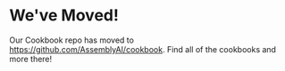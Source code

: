 # We've Moved!

Our Cookbook repo has moved to https://github.com/AssemblyAI/cookbook. Find all of the cookbooks and more there!
